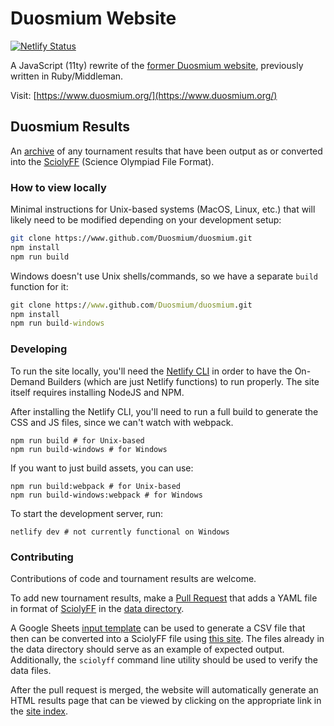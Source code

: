 # Duosmium Website

[![Netlify Status](https://api.netlify.com/api/v1/badges/e5240f06-f560-42cf-9484-ed20ba5c7e87/deploy-status)](https://app.netlify.com/sites/wonderful-noether-46a690/deploys)

A JavaScript (11ty) rewrite of the [former Duosmium website](https://www.github.com/Duosmium/duosmium-ruby), previously written in Ruby/Middleman.

Visit: [https://www.duosmium.org/](https://www.duosmium.org/)

## Duosmium Results

An [archive](https://www.duosmium.org/results/) of any tournament results
that have been output as or converted into the
[SciolyFF](https://github.com/duosmium/sciolyff-js) (Science Olympiad File Format).

### How to view locally

Minimal instructions for Unix-based systems (MacOS, Linux, etc.) that will likely need to be modified depending on your
development setup:

```sh
git clone https://www.github.com/Duosmium/duosmium.git
npm install
npm run build
```

Windows doesn't use Unix shells/commands, so we have a separate `build` function for it:

```cmd
git clone https://www.github.com/Duosmium/duosmium.git
npm install
npm run build-windows
```

### Developing

To run the site locally, you'll need the [Netlify CLI](https://docs.netlify.com/cli/get-started/) in order to have the On-Demand Builders (which are just Netlify functions) to run properly. The site itself requires installing NodeJS and NPM.

After installing the Netlify CLI, you'll need to run a full build to generate the CSS and JS files, since we can't watch with webpack.

```
npm run build # for Unix-based
npm run build-windows # for Windows
```

If you want to just build assets, you can use:

```
npm run build:webpack # for Unix-based
npm run build-windows:webpack # for Windows
```

To start the development server, run:

```
netlify dev # not currently functional on Windows
```

### Contributing

Contributions of code and tournament results are welcome.

To add new tournament results, make a [Pull
Request](https://help.github.com/en/articles/creating-a-pull-request) that adds
a YAML file in format of [SciolyFF](https://www.github.com/duosmium/sciolyff-js) in the
[data directory](/data).

A Google Sheets [input template](https://www.duosmium.org/input-template)
can be used to generate a CSV file that then can be converted into a SciolyFF
file using [this site](https://convert.duosmium.org). The files
already in the data directory should serve as an example of expected output.
Additionally, the `sciolyff` command line utility should be used to verify the
data files.

After the pull request is merged, the website will automatically generate an
HTML results page that can be viewed by clicking on the appropriate link in the
[site index](https://www.duosmium.org/results/).
